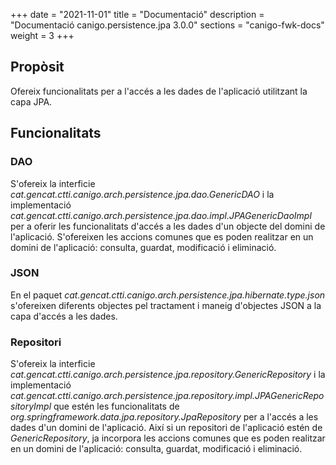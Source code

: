 +++
date        = "2021-11-01"
title       = "Documentació"
description = "Documentació canigo.persistence.jpa 3.0.0"
sections    = "canigo-fwk-docs"
weight      = 3
+++

## Propòsit

Ofereix funcionalitats per a l'accés a les dades de l'aplicació utilitzant la capa JPA.

## Funcionalitats

### DAO

S'ofereix la interficie *cat.gencat.ctti.canigo.arch.persistence.jpa.dao.GenericDAO*  i la implementació *cat.gencat.ctti.canigo.arch.persistence.jpa.dao.impl.JPAGenericDaoImpl* per a oferir les funcionalitats d'accés a les dades d'un objecte del domini de l'aplicació. S'ofereixen les accions comunes que es poden realitzar en un domini de l'aplicació: consulta, guardat, modificació i eliminació.

### JSON

En el paquet *cat.gencat.ctti.canigo.arch.persistence.jpa.hibernate.type.json* s'ofereixen diferents objectes pel tractament i maneig d'objectes JSON a la capa d'accés a les dades.

### Repositori

S'ofereix la interficie *cat.gencat.ctti.canigo.arch.persistence.jpa.repository.GenericRepository* i la implementació *cat.gencat.ctti.canigo.arch.persistence.jpa.repository.impl.JPAGenericRepositoryImpl* que estén les funcionalitats de *org.springframework.data.jpa.repository.JpaRepository* per a l'accés a les dades d'un domini de l'aplicació. Així si un repositori de l'aplicació estén de *GenericRepository*, ja incorpora les accions comunes que es poden realitzar en un domini de l'aplicació: consulta, guardat, modificació i eliminació.
